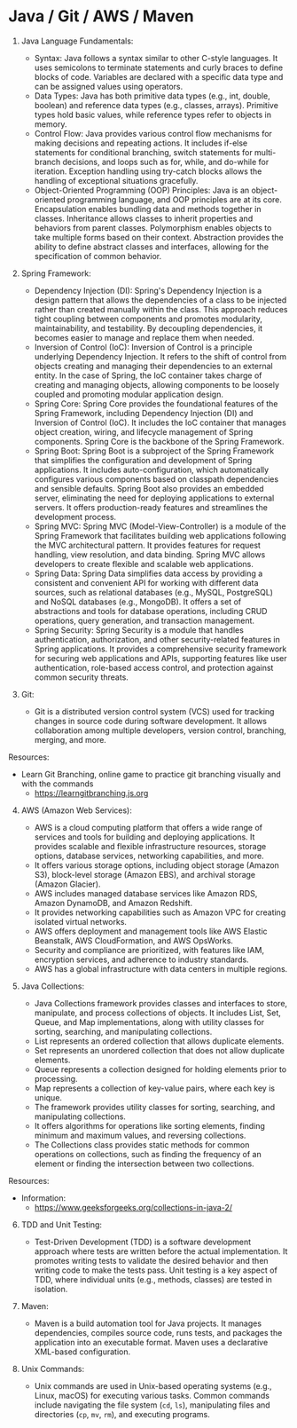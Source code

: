 # Java / Git / AWS / Maven

1. Java Language Fundamentals:
    - Syntax: Java follows a syntax similar to other C-style languages. It uses semicolons to terminate statements and curly braces to define blocks of code. Variables are declared with a specific data type and can be assigned values using operators.
    - Data Types: Java has both primitive data types (e.g., int, double, boolean) and reference data types (e.g., classes, arrays). Primitive types hold basic values, while reference types refer to objects in memory. 
    - Control Flow: Java provides various control flow mechanisms for making decisions and repeating actions. It includes if-else statements for conditional branching, switch statements for multi-branch decisions, and loops such as for, while, and do-while for iteration. Exception handling using try-catch blocks allows the handling of exceptional situations gracefully.
    - Object-Oriented Programming (OOP) Principles: Java is an object-oriented programming language, and OOP principles are at its core. Encapsulation enables bundling data and methods together in classes. Inheritance allows classes to inherit properties and behaviors from parent classes. Polymorphism enables objects to take multiple forms based on their context. Abstraction provides the ability to define abstract classes and interfaces, allowing for the specification of common behavior.

2. Spring Framework:
    - Dependency Injection (DI): Spring's Dependency Injection is a design pattern that allows the dependencies of a class to be injected rather than created manually within the class. This approach reduces tight coupling between components and promotes modularity, maintainability, and testability. By decoupling dependencies, it becomes easier to manage and replace them when needed.
    - Inversion of Control (IoC): Inversion of Control is a principle underlying Dependency Injection. It refers to the shift of control from objects creating and managing their dependencies to an external entity. In the case of Spring, the IoC container takes charge of creating and managing objects, allowing components to be loosely coupled and promoting modular application design.
    - Spring Core: Spring Core provides the foundational features of the Spring Framework, including Dependency Injection (DI) and Inversion of Control (IoC). It includes the IoC container that manages object creation, wiring, and lifecycle management of Spring components. Spring Core is the backbone of the Spring Framework.
    - Spring Boot: Spring Boot is a subproject of the Spring Framework that simplifies the configuration and development of Spring applications. It includes auto-configuration, which automatically configures various components based on classpath dependencies and sensible defaults. Spring Boot also provides an embedded server, eliminating the need for deploying applications to external servers. It offers production-ready features and streamlines the development process.
    - Spring MVC: Spring MVC (Model-View-Controller) is a module of the Spring Framework that facilitates building web applications following the MVC architectural pattern. It provides features for request handling, view resolution, and data binding. Spring MVC allows developers to create flexible and scalable web applications.
    - Spring Data: Spring Data simplifies data access by providing a consistent and convenient API for working with different data sources, such as relational databases (e.g., MySQL, PostgreSQL) and NoSQL databases (e.g., MongoDB). It offers a set of abstractions and tools for database operations, including CRUD operations, query generation, and transaction management.
    - Spring Security: Spring Security is a module that handles authentication, authorization, and other security-related features in Spring applications. It provides a comprehensive security framework for securing web applications and APIs, supporting features like user authentication, role-based access control, and protection against common security threats.

3. Git:
    - Git is a distributed version control system (VCS) used for tracking changes in source code during software development. It allows collaboration among multiple developers, version control, branching, merging, and more.

Resources:
- Learn Git Branching, online game to practice git branching visually and with the commands
    - https://learngitbranching.js.org

4. AWS (Amazon Web Services):
    - AWS is a cloud computing platform that offers a wide range of services and tools for building and deploying applications. It provides scalable and flexible infrastructure resources, storage options, database services, networking capabilities, and more.
    - It offers various storage options, including object storage (Amazon S3), block-level storage (Amazon EBS), and archival storage (Amazon Glacier).
    - AWS includes managed database services like Amazon RDS, Amazon DynamoDB, and Amazon Redshift.
    - It provides networking capabilities such as Amazon VPC for creating isolated virtual networks.
    - AWS offers deployment and management tools like AWS Elastic Beanstalk, AWS CloudFormation, and AWS OpsWorks.
    - Security and compliance are prioritized, with features like IAM, encryption services, and adherence to industry standards.
    - AWS has a global infrastructure with data centers in multiple regions.

5. Java Collections:
    - Java Collections framework provides classes and interfaces to store, manipulate, and process collections of objects. It includes List, Set, Queue, and Map implementations, along with utility classes for sorting, searching, and manipulating collections.
    - List represents an ordered collection that allows duplicate elements.
    - Set represents an unordered collection that does not allow duplicate elements.
    - Queue represents a collection designed for holding elements prior to processing.
    - Map represents a collection of key-value pairs, where each key is unique.
    - The framework provides utility classes for sorting, searching, and manipulating collections.
    - It offers algorithms for operations like sorting elements, finding minimum and maximum values, and reversing collections.
    - The Collections class provides static methods for common operations on collections, such as finding the frequency of an element or finding the intersection between two collections.

Resources:

- Information:
    - https://www.geeksforgeeks.org/collections-in-java-2/

6. TDD and Unit Testing:
    - Test-Driven Development (TDD) is a software development approach where tests are written before the actual implementation. It promotes writing tests to validate the desired behavior and then writing code to make the tests pass. Unit testing is a key aspect of TDD, where individual units (e.g., methods, classes) are tested in isolation.

7. Maven:
    - Maven is a build automation tool for Java projects. It manages dependencies, compiles source code, runs tests, and packages the application into an executable format. Maven uses a declarative XML-based configuration.

8. Unix Commands:
    - Unix commands are used in Unix-based operating systems (e.g., Linux, macOS) for executing various tasks. Common commands include navigating the file system (`cd`, `ls`), manipulating files and directories (`cp`, `mv`, `rm`), and executing programs.